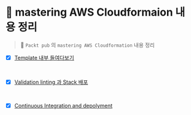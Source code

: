 # :bookmark: mastering AWS Cloudformaion 내용 정리

> 📖 `Packt pub` 의 `mastering AWS Cloudformation` 내용 정리

- [x] [Template 내부 들여다보기](./template_info)
<br/>

- [x] [Validation linting 과 Stack 배포](./validation_linting_and_deploying_stack/)
<br/>

- [x] [Continuous Integration and depolyment](./continuous%20Integration%20and%20depolyment/)
<br/>

